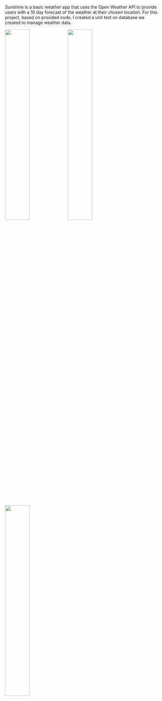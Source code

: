 Sunshine is a basic weather app that uses the Open Weather API to provide users with a 10 day forecast of the weather at their chosen location. For this project, based on provided code, I created a unit test on database we created to manage weather data.

<img width="40%" src="https://user-images.githubusercontent.com/1822531/33596675-5501faf4-d951-11e7-8d69-fb6c4efe032c.png" />
<img width="40%" src="https://user-images.githubusercontent.com/1822531/33596647-3b67f986-d951-11e7-9e74-45c7d577a6d3.png" />
<img width="40%" src="https://user-images.githubusercontent.com/1822531/33596677-58098faa-d951-11e7-9c83-db51100ac78c.png" />
